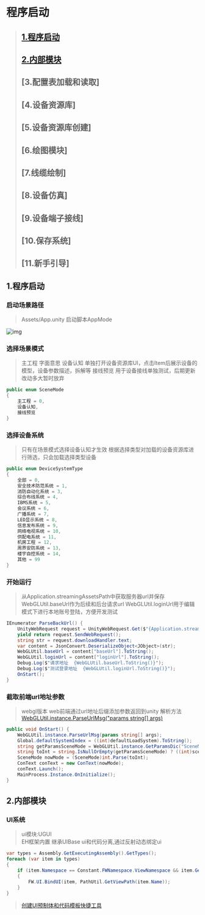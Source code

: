 # 程序启动

> ## [1.程序启动](#1程序启动)
> ## [2.内部模块](#2内部模块)
> ## [3.配置表加载和读取]
> ## [4.设备资源库]
> ## [5.设备资源库创建]
> ## [6.绘图模块]
> ## [7.线缆绘制]
> ## [8.设备仿真]
> ## [9.设备端子接线]
> ## [10.保存系统]
> ## [11.新手引导]

## 1.程序启动

### 启动场景路径
> Assets/App.unity
> 启动脚本AppMode

![img](图1.png)

### 选择场景模式
> 主工程 字面意思
> 设备认知 单独打开设备资源库UI，点击Item后展示设备的模型，设备参数描述，拆解等
> 接线预览 用于设备接线单独测试，后期更新改动多大暂时放弃
```csharp
public enum SceneMode
{
    主工程 = 0,
    设备认知,
    接线预览
}
```
### 选择设备系统
> 只有在场景模式选择设备认知才生效
> 根据选择类型对加载的设备资源库进行筛选，只会加载选择类型设备
```csharp
public enum DeviceSystemType
{
    全部 = 0,
    安全技术防范系统 = 1,
    消防自动化系统 = 3,
    综合布线系统 = 4,
    IBMS系统 = 5,
    会议系统 = 6,
    广播系统 = 7,
    LED显示系统 = 8,
    信息发布系统 = 9,
    网络电视系统 = 10,
    供配电系统 = 11,
    机房工程 = 12,
    周界安防系统 = 13,
    楼宇自控系统 = 14,
    其他 = 99
}
```

### 开始运行
> 从Application.streamingAssetsPath中获取服务器url并保存
> WebGLUtil.baseUrl作为后续和后台请求url
> WebGLUtil.loginUrl用于编辑模式下进行本地账号登陆，方便开发测试
```csharp
IEnumerator ParseBackUrl() {
    UnityWebRequest request = UnityWebRequest.Get($"{Application.streamingAssetsPath}/url.json");
    yield return request.SendWebRequest();
    string str = request.downloadHandler.text;
    var content = JsonConvert.DeserializeObject<JObject>(str);
    WebGLUtil.baseUrl = content["baseUrl"].ToString();
    WebGLUtil.loginUrl = content["loginUrl"].ToString();
    Debug.Log($"请求地址  {WebGLUtil.baseUrl.ToString()}");
    Debug.Log($"测试登录地址  {WebGLUtil.loginUrl.ToString()}");
    OnStart();
}
```
### 截取前端url地址参数
> webgl版本 web前端通过url地址后缀添加参数返回到unity
> 解析方法 [WebGLUtil.instance.ParseUrlMsg("params string[] args)](http://ddd)
```csharp
public void OnStart() {
    WebGLUtil.instance.ParseUrlMsg(params string[] args);
    Global.defaultSystemIndex = ((int)defaultLoadSystem).ToString();
    string getParamsSceneMode = WebGLUtil.instance.GetParamsDic("SceneMode");
    string toInt = string.IsNullOrEmpty(getParamsSceneMode) ? ((int)sceneMode).ToString() :getParamsSceneMode;
    SceneMode nowMode = (SceneMode)int.Parse(toInt);
    ConText conText = new ConText(nowMode);
    conText.Launch();
    MainProcess.Instance.OnInitialize();
}
```


## 2.内部模块

### UI系统
> ui模块:UGUI  
> EH框架内置
> 继承UIBase
> ui和代码分离,通过反射动态绑定ui
```csharp
var types = Assembly.GetExecutingAssembly().GetTypes();
foreach (var item in types)
{
    if (item.Namespace == Constant.FWNamespace.ViewNamespace && item.GetInterface(nameof(IUI)) != null)
    {
        FW.UI.BindUI(item, PathUtil.GetViewPath(item.Name));
    }
}
```
> [创建UI预制体和代码模板快捷工具](https://kamisaer.github.io/helloword/Tool/#2内部工具/#编辑器工具uigenarator)

